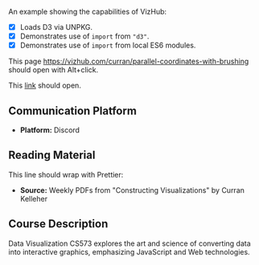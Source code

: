 An example showing the capabilities of VizHub:

- [x] Loads D3 via UNPKG.
- [x] Demonstrates use of `import` from `"d3"`.
- [x] Demonstrates use of `import` from local ES6 modules.

This page
https://vizhub.com/curran/parallel-coordinates-with-brushing
should open with Alt+click.

This
[link](https://vizhub.com/curran/parallel-coordinates-with-brushing)
should open.

## Communication Platform

- **Platform:** Discord

## Reading Material

This line should wrap with Prettier:

- **Source:** Weekly PDFs from "Constructing Visualizations"
  by Curran Kelleher

## Course Description

Data Visualization CS573 explores the art and science of
converting data into interactive graphics, emphasizing
JavaScript and Web technologies.
